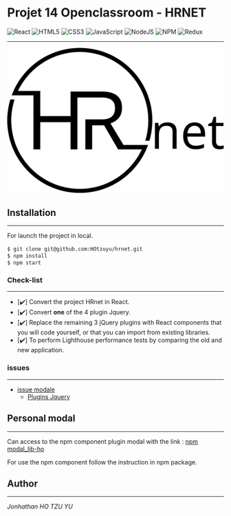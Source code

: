 # Projet 14 Openclassroom - HRNET

![React](https://img.shields.io/badge/react-%2320232a.svg?style=for-the-badge&logo=react&logoColor=%2361DAFB)
![HTML5](https://img.shields.io/badge/html5-%23E34F26.svg?style=for-the-badge&logo=html5&logoColor=white)
![CSS3](https://img.shields.io/badge/css3-%231572B6.svg?style=for-the-badge&logo=css3&logoColor=white)
![JavaScript](https://img.shields.io/badge/javascript-%23323330.svg?style=for-the-badge&logo=javascript&logoColor=%23F7DF1E)
![NodeJS](https://img.shields.io/badge/node.js-6DA55F?style=for-the-badge&logo=node.js&logoColor=white)
![NPM](https://img.shields.io/badge/NPM-%23000000.svg?style=for-the-badge&logo=npm&logoColor=white)
![Redux](https://img.shields.io/badge/redux-%23593d88.svg?style=for-the-badge&logo=redux&logoColor=white)

---

![logo](./src/assets/logo.png)

## Installation

---

For launch the project in local.

>

```
$ git clone git@github.com:HOtzuyu/hrnet.git
$ npm install
$ npm start
```

### Check-list

---

- [✔️] Convert the project HRnet in React.
- [✔️] Convert **one** of the 4 plugin Jquery.
- [✔️] Replace the remaining 3 jQuery plugins with React components that you will code yourself, or that you can import from existing libraries.
- [✔️] To perform Lighthouse performance tests by comparing the old and new application.

### issues

---

- [issue modale](https://github.com/OpenClassrooms-Student-Center/P12_Front-end/issues/3)
  - [Plugins Jquery](https://github.com/kylefox/jquery-modal)

## Personal modal

---

Can access to the npm component plugin modal with the link :
[npm modal_lib-ho](https://www.npmjs.com/package/modal_lib-ho)

For use the npm component follow the instruction in npm package.

## Author

---

_Jonhathan HO TZU YU_
